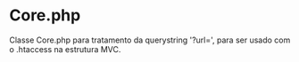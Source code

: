 # Core.php
Classe Core.php para tratamento da querystring '?url=', para ser usado com o .htaccess na estrutura MVC.
